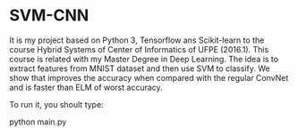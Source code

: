 # SVM-CNN
It is my project based on Python 3, Tensorflow ans Scikit-learn to the course Hybrid Systems of Center of Informatics of UFPE (2016.1). This course is related with my Master Degree in Deep Learning. The idea is to extract features from MNIST dataset and then use SVM to classify. We show that improves the accuracy when compared with the regular ConvNet and is faster than ELM of worst accuracy.

To run it, you shoult type:

python main.py

